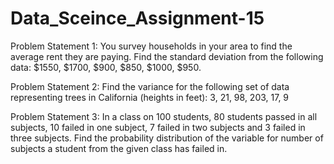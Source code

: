 # Data_Sceince_Assignment-15
Problem Statement 1:
You survey households in your area to find the average rent they are paying. Find the
standard deviation from the following data:
$1550, $1700, $900, $850, $1000, $950.

Problem Statement 2:
Find the variance for the following set of data representing trees in California (heights in
feet):
3, 21, 98, 203, 17, 9

Problem Statement 3:
In a class on 100 students, 80 students passed in all subjects, 10 failed in one subject, 7
failed in two subjects and 3 failed in three subjects. Find the probability distribution of
the variable for number of subjects a student from the given class has failed in.
